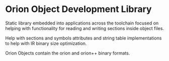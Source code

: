 # Orion Object Development Library

Static library embedded into applications across the toolchain focused on helping with functionality for reading and writing sections inside object files. 

Help with sections and symbols attributes and string table implementations to help with IR binary size optimization.

Orion Objects contain the orion and orion++ binary formats.

